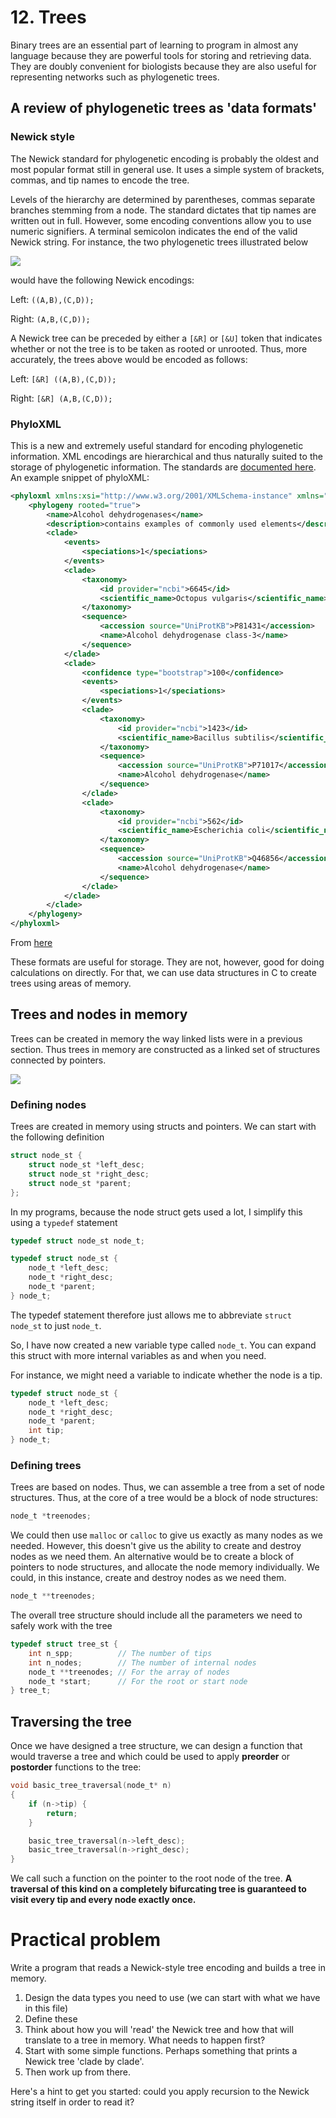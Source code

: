 # 12. Trees

Binary trees are an essential part of learning to program in almost any language because they are powerful tools for storing and retrieving data. They are doubly convenient for biologists because they are also useful for representing networks such as phylogenetic trees.

## A review of phylogenetic trees as 'data formats'

### Newick style

The Newick standard for phylogenetic encoding is probably the oldest and most popular format still in general use. It uses a simple system of brackets, commas, and tip names to encode the tree.

Levels of the hierarchy are determined by parentheses, commas separate branches stemming from a node. The standard dictates that tip names are written out in full. However, some encoding conventions allow you to use numeric signifiers. A terminal semicolon indicates the end of the valid Newick string. For instance, the two phylogenetic trees illustrated below

![](https://bytebucket.org/mhasoba/silbiocompmasterepo/raw/b19aad9f0facb8d3305b0065ac9d0ac94d2ca582/WeeklyModules/C_Programming/images/cladogram-01.png)

would have the following Newick encodings:

Left:
`((A,B),(C,D));`

Right:
`(A,B,(C,D));`

A Newick tree can be preceded by either a `[&R]` or `[&U]` token that indicates whether or not the tree is to be taken as rooted or unrooted. Thus, more accurately, the trees above would be encoded as follows:

Left:
`[&R] ((A,B),(C,D));`

Right:
`[&R] (A,B,(C,D));`

### PhyloXML

This is a new and extremely useful standard for encoding phylogenetic information. XML encodings are hierarchical and thus naturally suited to the storage of phylogenetic information. The standards are [documented here](http://www.phyloxml.org/). An example snippet of phyloXML:

```XML
<phyloxml xmlns:xsi="http://www.w3.org/2001/XMLSchema-instance" xmlns="http://www.phyloxml.org" xsi:schemaLocation="http://www.phyloxml.org http://www.phyloxml.org/1.10/phyloxml.xsd">
    <phylogeny rooted="true">
        <name>Alcohol dehydrogenases</name>
        <description>contains examples of commonly used elements</description>
        <clade>
            <events>
                <speciations>1</speciations>
            </events>
            <clade>
                <taxonomy>
                    <id provider="ncbi">6645</id>
                    <scientific_name>Octopus vulgaris</scientific_name>
                </taxonomy>
                <sequence>
                    <accession source="UniProtKB">P81431</accession>
                    <name>Alcohol dehydrogenase class-3</name>
                </sequence>
            </clade>
            <clade>
                <confidence type="bootstrap">100</confidence>
                <events>
                    <speciations>1</speciations>
                </events>
                <clade>
                    <taxonomy>
                        <id provider="ncbi">1423</id>
                        <scientific_name>Bacillus subtilis</scientific_name>
                    </taxonomy>
                    <sequence>
                        <accession source="UniProtKB">P71017</accession>
                        <name>Alcohol dehydrogenase</name>
                    </sequence>
                </clade>
                <clade>
                    <taxonomy>
                        <id provider="ncbi">562</id>
                        <scientific_name>Escherichia coli</scientific_name>
                    </taxonomy>
                    <sequence>
                        <accession source="UniProtKB">Q46856</accession>
                        <name>Alcohol dehydrogenase</name>
                    </sequence>
                </clade>
            </clade>
        </clade>
    </phylogeny>
</phyloxml>
```
From [here](http://www.phyloxml.org/examples_syntax/phyloxml_syntax_example_1.html)

These formats are useful for storage. They are not, however, good for doing calculations on directly. For that, we can use data structures in C to create trees using areas of memory.

## Trees and nodes in memory

Trees can be created in memory the way linked lists were in a previous section. Thus trees in memory are constructed as a linked set of structures connected by pointers.

![](https://bytebucket.org/mhasoba/silbiocompmasterepo/raw/aa5dcef39a0ef2bab9f48eaf2e54e2d898cea52f/WeeklyModules/C_Programming/images/_ptr_tree.png)

### Defining nodes
Trees are created in memory using structs and pointers. We can start with the following definition

```C
struct node_st {
    struct node_st *left_desc;
    struct node_st *right_desc;
    struct node_st *parent;
};
```

In my programs, because the node struct gets used a lot, I simplify this using a `typedef` statement

```C
typedef struct node_st node_t;

typedef struct node_st {
    node_t *left_desc;
    node_t *right_desc;
    node_t *parent;
} node_t;
```

The typedef statement therefore just allows me to abbreviate `struct node_st` to just `node_t`.

So, I have now created a new variable type called `node_t`. You can expand this struct with more internal variables as and when you need.

For instance, we might need a variable to indicate whether the node is a tip.

```C
typedef struct node_st {
    node_t *left_desc;
    node_t *right_desc;
    node_t *parent;
    int tip;
} node_t;
```

### Defining trees

Trees are based on nodes. Thus, we can assemble a tree from a set of node structures. Thus, at the core of a tree would be a block of node structures:

```C
node_t *treenodes;
```

We could then use `malloc` or `calloc` to give us exactly as many nodes as we needed. However, this doesn't give us the ability to create and destroy nodes as we need them. An alternative would be to create a block of pointers to node structures, and allocate the node memory individually. We could, in this instance, create and destroy nodes as we need them.

```C
node_t **treenodes;
```

The overall tree structure should include all the parameters we need to safely work with the tree

```C
typedef struct tree_st {
	int n_spp;			// The number of tips
	int n_nodes;		// The number of internal nodes
	node_t **treenodes;	// For the array of nodes
	node_t *start;		// For the root or start node
} tree_t;
```

## Traversing the tree

Once we have designed a tree structure, we can design a function that would traverse a tree and which could be used to apply **preorder** or **postorder** functions to the tree:

```C
void basic_tree_traversal(node_t* n)
{
    if (n->tip) {
        return;
    }

    basic_tree_traversal(n->left_desc);
    basic_tree_traversal(n->right_desc);
}
```

We call such a function on the pointer to the root node of the tree. **A traversal of this kind on a completely bifurcating tree is guaranteed to visit every tip and every node exactly once.**


# Practical problem

Write a program that reads a Newick-style tree encoding and builds a tree in memory.

1. Design the data types you need to use (we can start with what we have in this file)
2. Define these
3. Think about how you will 'read' the Newick tree and how that will translate to a tree in memory. What needs to happen first?
4. Start with some simple functions. Perhaps something that prints a Newick tree 'clade by clade'. 
5. Then work up from there.

Here's a hint to get you started: could you apply recursion to the Newick string itself in order to read it?